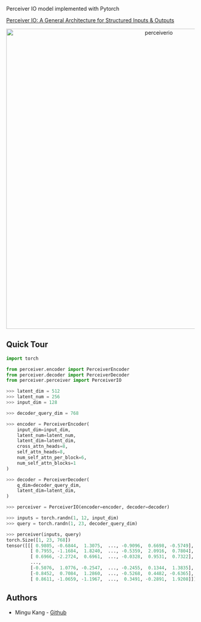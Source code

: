 Perceiver IO model implemented with Pytorch

[Perceiver IO: A General Architecture for Structured Inputs & Outputs](https://arxiv.org/abs/2107.14795)

<div align="center">
  <img width="800" alt="perceiverio" src="https://user-images.githubusercontent.com/26805817/179248187-cb439069-6573-429e-bfff-70a67cbefff3.png">
</div>

## Quick Tour

```python
import torch

from perceiver.encoder import PerceiverEncoder
from perceiver.decoder import PerceiverDecoder
from perceiver.perceiver import PerceiverIO

>>> latent_dim = 512
>>> latent_num = 256
>>> input_dim = 128

>>> decoder_query_dim = 768

>>> encoder = PerceiverEncoder(
    input_dim=input_dim,
    latent_num=latent_num,
    latent_dim=latent_dim,
    cross_attn_heads=8,
    self_attn_heads=8,
    num_self_attn_per_block=6,
    num_self_attn_blocks=1
)

>>> decoder = PerceiverDecoder(
    q_dim=decoder_query_dim,
    latent_dim=latent_dim,
)

>>> perceiver = PerceiverIO(encoder=encoder, decoder=decoder)

>>> inputs = torch.randn(1, 12, input_dim)
>>> query = torch.randn(1, 23, decoder_query_dim)

>>> perceiver(inputs, query)
torch.Size([1, 23, 768])
tensor([[[ 0.9805, -0.6844,  1.3075,  ..., -0.9096,  0.6698, -0.5749],
         [ 0.7955, -1.1684,  1.8240,  ..., -0.5359,  2.0916,  0.7804],
         [ 0.6966, -2.2724,  0.6961,  ..., -0.0328,  0.9531,  0.7322],
         ...,
         [-0.5076,  1.0776, -0.2547,  ..., -0.2455,  0.1344,  1.3835],
         [-0.8452,  0.7084,  1.2860,  ..., -0.5268,  0.4482, -0.6365],
         [ 0.8611, -1.0659, -1.1967,  ...,  0.3491, -0.2891,  1.9208]]])
```

## Authors
* Mingu Kang - [Github](https://github.com/minqukanq)
